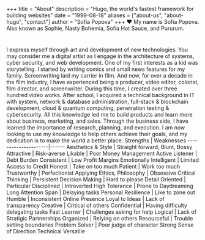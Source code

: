 +++
title = "About"
description = "Hugo, the world's fastest framework for building websites"
date = "1999-08-18"
aliases = ["about-us", "about-hugo", "contact"]
author = "Sofia Popova"
+++
:heart:
My name is Sofia Popova. Also known as Sophie, Nasty Bohemia, Sofia Hot Sauce, and Pururum.
#
I express myself through art and development of new technologies. You may consider me a digital artist as I engage in the architecture of systems, cyber security, and web development.
One of my first interests as a kid was storytelling. I started by writing comics and small news features for my family.
Screenwriting laid my carrier in film. And now, for over a decade in the film industry, I have experienced being a producer, video editor, colorist, film director, and screenwriter. During this time, I created over three hundred video works.
After school, I acquired a technical background in IT with system, network & database administration, full-stack & blockchain development, cloud & quantum computing, penetration testing & cybersecurity. All this knowledge led me to build products and learn more about business, marketing, and sales. Through the business side, I have learned the importance of research, planning, and execution. I am now looking to use my knowledge to help others achieve their goals, and my dedication is to make the world a better place.
Strengths            | Weaknesses
---------------------|------
Aesthetics & Style   | Straight forward, Blunt, Bossy
Attractive           | Risk-averse
Likable              | Poor Money Management
Active Listener      | Debt Burden
Consistent                 | Low Profit Margins
Emotionally Intelligent    | Limited Access to Credit
Honest                     | Take on too much
Patient                    | Work too much
Trustworthy                | Perfectionist
Applying Ethics, Philosophy     | Obsessive
Critical Thinking               | Persistent
Decision Making                 | Hard to please
Detail Oriented                 | Particular
Disciplined                     | Introverted
High Tolerance                  | Prone to Daydreaming
Long Attention Span             | Delaying tasks
Personal Resilience             | Like to zone out
Humble                          | Inconsistent Online Presence
Loyal to Ideas                  | Lack of transparency
Creative                        | Critical of others
Confidential                    | Having difficulty delegating tasks
Fast Learner                    | Challenges asking for help
Logical                         | Lack of Stratigic Partnerships
Organized                       | Relying on others
Resourceful                     | Trouble setting boundaries
Problem Solver                  | Poor judge of character
Strong Sense of Direction
Technical
Versatile
